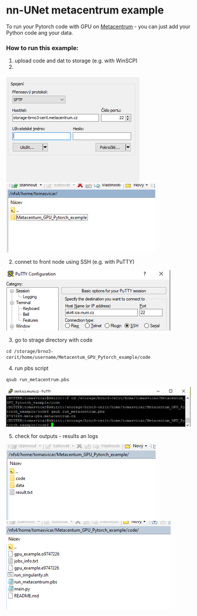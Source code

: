 # nn-UNet metacentrum example

To run your Pytorch code with GPU on [Metacentrum](https://metavo.metacentrum.cz/) -  you can just add your Python code ang your data.

### How to run this example:

1. upload code and dat to storage (e.g. with WinSCP)
2. 
![winscp_login](readme_imgs/winscp_login.PNG)
![winscp_upload](readme_imgs/winscp_upload.PNG)

2. connet to front node using SSH (e.g. with PuTTY)

![putty_login](readme_imgs/putty_login.PNG)


3. go to strage directory with code

```
cd /storage/brno3-cerit/home/username/Metacentum_GPU_Pytorch_example/code
```

4. run pbs script

```
qsub run_metacentrum.pbs
```

![putty_run](readme_imgs/putty_run.PNG)

5. check for outputs - results an logs

![winscp_results](readme_imgs/winscp_results.PNG)
![winscp_logs](readme_imgs/winscp_logs.PNG)
